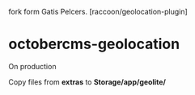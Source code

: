 fork form Gatis Pelcers. [raccoon/geolocation-plugin]
# octobercms-geolocation

On production

Copy files from **extras** to **Storage/app/geolite/**

